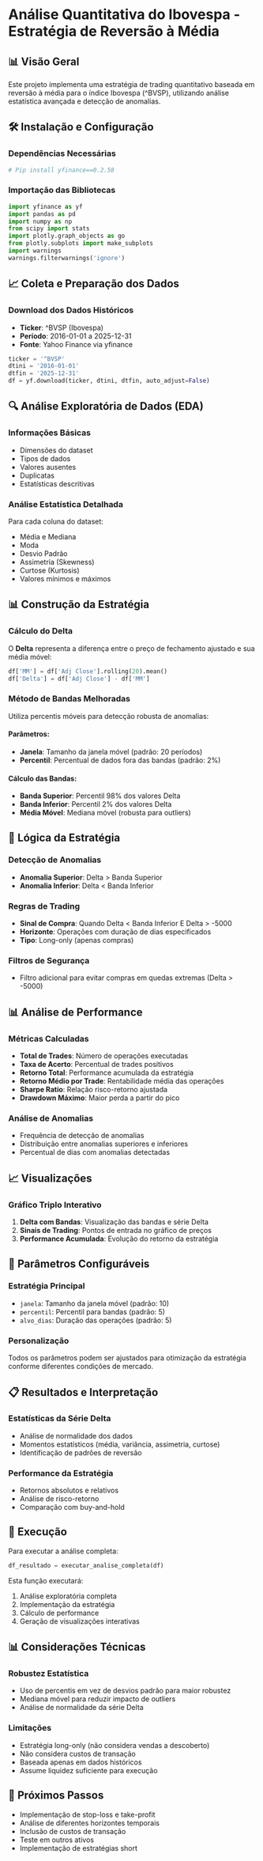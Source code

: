 # Análise Quantitativa do Ibovespa - Estratégia de Reversão à Média

## 📊 Visão Geral
Este projeto implementa uma estratégia de trading quantitativo baseada em reversão à média para o índice Ibovespa (^BVSP), utilizando análise estatística avançada e detecção de anomalias.

## 🛠️ Instalação e Configuração

### Dependências Necessárias
```python
# Pip install yfinance==0.2.58
```

### Importação das Bibliotecas
```python
import yfinance as yf
import pandas as pd
import numpy as np
from scipy import stats
import plotly.graph_objects as go
from plotly.subplots import make_subplots
import warnings
warnings.filterwarnings('ignore')
```

## 📈 Coleta e Preparação dos Dados

### Download dos Dados Históricos
- **Ticker**: ^BVSP (Ibovespa)
- **Período**: 2016-01-01 a 2025-12-31
- **Fonte**: Yahoo Finance via yfinance

```python
ticker = '^BVSP'
dtini = '2016-01-01'
dtfin = '2025-12-31'
df = yf.download(ticker, dtini, dtfin, auto_adjust=False)
```

## 🔍 Análise Exploratória de Dados (EDA)

### Informações Básicas
- Dimensões do dataset
- Tipos de dados
- Valores ausentes
- Duplicatas
- Estatísticas descritivas

### Análise Estatística Detalhada
Para cada coluna do dataset:
- Média e Mediana
- Moda
- Desvio Padrão
- Assimetria (Skewness)
- Curtose (Kurtosis)
- Valores mínimos e máximos

## 📊 Construção da Estratégia

### Cálculo do Delta
O **Delta** representa a diferença entre o preço de fechamento ajustado e sua média móvel:
```python
df['MM'] = df['Adj Close'].rolling(20).mean()
df['Delta'] = df['Adj Close'] - df['MM']
```

### Método de Bandas Melhoradas
Utiliza percentis móveis para detecção robusta de anomalias:

#### Parâmetros:
- **Janela**: Tamanho da janela móvel (padrão: 20 períodos)
- **Percentil**: Percentual de dados fora das bandas (padrão: 2%)

#### Cálculo das Bandas:
- **Banda Superior**: Percentil 98% dos valores Delta
- **Banda Inferior**: Percentil 2% dos valores Delta
- **Média Móvel**: Mediana móvel (robusta para outliers)

## 🎯 Lógica da Estratégia

### Detecção de Anomalias
- **Anomalia Superior**: Delta > Banda Superior
- **Anomalia Inferior**: Delta < Banda Inferior

### Regras de Trading
- **Sinal de Compra**: Quando Delta < Banda Inferior E Delta > -5000
- **Horizonte**: Operações com duração de dias especificados
- **Tipo**: Long-only (apenas compras)

### Filtros de Segurança
- Filtro adicional para evitar compras em quedas extremas (Delta > -5000)

## 📊 Análise de Performance

### Métricas Calculadas
- **Total de Trades**: Número de operações executadas
- **Taxa de Acerto**: Percentual de trades positivos
- **Retorno Total**: Performance acumulada da estratégia
- **Retorno Médio por Trade**: Rentabilidade média das operações
- **Sharpe Ratio**: Relação risco-retorno ajustada
- **Drawdown Máximo**: Maior perda a partir do pico

### Análise de Anomalias
- Frequência de detecção de anomalias
- Distribuição entre anomalias superiores e inferiores
- Percentual de dias com anomalias detectadas

## 📈 Visualizações

### Gráfico Triplo Interativo
1. **Delta com Bandas**: Visualização das bandas e série Delta
2. **Sinais de Trading**: Pontos de entrada no gráfico de preços
3. **Performance Acumulada**: Evolução do retorno da estratégia

## 🔧 Parâmetros Configuráveis

### Estratégia Principal
- `janela`: Tamanho da janela móvel (padrão: 10)
- `percentil`: Percentil para bandas (padrão: 5)
- `alvo_dias`: Duração das operações (padrão: 5)

### Personalização
Todos os parâmetros podem ser ajustados para otimização da estratégia conforme diferentes condições de mercado.

## 📋 Resultados e Interpretação

### Estatísticas da Série Delta
- Análise de normalidade dos dados
- Momentos estatísticos (média, variância, assimetria, curtose)
- Identificação de padrões de reversão

### Performance da Estratégia
- Retornos absolutos e relativos
- Análise de risco-retorno
- Comparação com buy-and-hold

## 🚀 Execução

Para executar a análise completa:
```python
df_resultado = executar_analise_completa(df)
```

Esta função executará:
1. Análise exploratória completa
2. Implementação da estratégia
3. Cálculo de performance
4. Geração de visualizações interativas

## 📊 Considerações Técnicas

### Robustez Estatística
- Uso de percentis em vez de desvios padrão para maior robustez
- Mediana móvel para reduzir impacto de outliers
- Análise de normalidade da série Delta

### Limitações
- Estratégia long-only (não considera vendas a descoberto)
- Não considera custos de transação
- Baseada apenas em dados históricos
- Assume liquidez suficiente para execução

## 🎯 Próximos Passos

- Implementação de stop-loss e take-profit
- Análise de diferentes horizontes temporais
- Inclusão de custos de transação
- Teste em outros ativos
- Implementação de estratégias short